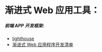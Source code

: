 # 渐进式 Web 应用工具：

##### 前端 APP 开发框架:

* [lighthouse](https://github.com/GoogleChrome/lighthouse)
* [渐进式 Web 应用程序开发清单](https://developers.google.com/web/progressive-web-apps/checklist)














































